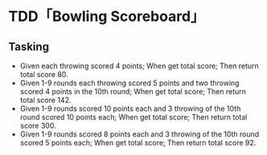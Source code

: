 # TDD「Bowling Scoreboard」

## Tasking
- Given each throwing scored 4 points; When get total score; Then return total score 80.
- Given 1-9 rounds each throwing scored 5 points and two throwing scored 4 points in the 10th round; When get total score; Then return total score 142.
- Given 1-9 rounds scored 10 points each and 3 throwing of the 10th round scored 10 points each; When get total score; Then return total score 300.
- Given 1-9 rounds scored 8 points each and 3 throwing of the 10th round scored 5 points each; When get total score; Then return total score 92.


